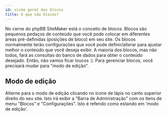 ```yaml
---
id: visão geral dos blocos
title: O que são blocos?
---
```


No cerne do phpBB SiteMaker está o conceito de blocos. Blocos são pequenos pedaços de conteúdo que você pode colocar em diferentes áreas pré-definidas (posições de bloco) em seu site. Os blocos normalmente terão configurações que você pode definir/alterar para ajustar melhor o conteúdo que você deseja exibir. A maioria dos blocos, mas não todos, fará as consultas do banco de dados para obter o conteúdo desejado. Então, não vamos ficar loucos :). Para gerenciar blocos, você precisará mudar para "modo de edição".

## Modo de edição

Alterne para o modo de edição clicando no ícone de lápis no canto superior direito do seu site. Isto irá exibir a "Barra de Administração" com os itens de menu "Blocos" e "Configurações". Isto é referido como estando em 'modo de edição'.